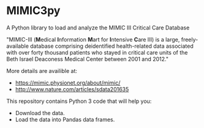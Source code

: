 # MIMIC3py
A Python library to load and analyze the MIMIC III Critical Care Database

"MIMIC-III (**M**edical **I**nformation **M**art for **I**ntensive **C**are III) is a large, freely-available database comprising deidentified health-related data associated with over forty thousand patients who stayed in critical care units of the Beth Israel Deaconess Medical Center between 2001 and 2012."  

More details are availible at:
* https://mimic.physionet.org/about/mimic/
* http://www.nature.com/articles/sdata201635



This repository contains Python 3 code that will help you:
* Download the data.
* Load the data into Pandas data frames.